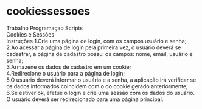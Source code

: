 # cookiessessoes
Trabalho Programaçao Scripts<br>
Cookies e Sessões<br>
Instruções
1.Crie uma página de login, com os campos usuário e senha;<br>
2.Ao acessar a página de login pela primeira vez, o usuário deverá se cadastrar, a página de cadastro possui os campos: nome, email, usuário e senha;<br>
3.Armazene os dados de cadastro em um cookie;<br>
4.Redirecione o usuário para a página de login;<br>
5.O usuário deverá informar o usuário e a senha, a aplicação irá verificar se os dados informados coincidem com o do cookie gerado anteriormente;<br>
6.Se estiver ok, efetue o login e crie uma sessão com os dados do usuário. O usuário deverá ser redirecionado para uma página principal.
